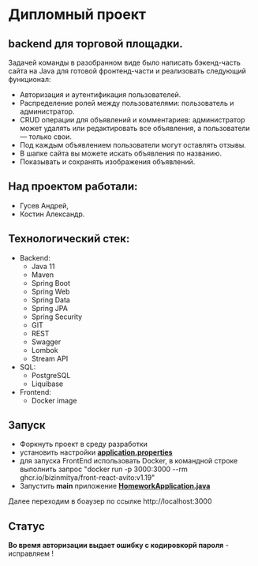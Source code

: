 # Дипломный проект
## backend для торговой площадки.

Задачей команды в разобранном виде было написать бэкенд-часть сайта на Java для готовой фронтенд-части и реализовать следующий функционал:

- Авторизация и аутентификация пользователей.
- Распределение ролей между пользователями: пользователь и администратор.
- CRUD операции для объявлений и комментариев: администратор может удалять или редактировать все объявления, а пользователи — только свои.
- Под каждым объявлением пользователи могут оставлять отзывы.
- В шапке сайта вы можете искать объявления по названию.
- Показывать и сохранять изображения объявлений.


## Над проектом работали:
- Гусев Андрей,
- Костин Александр.

## Технологический стек:

* Backend:
    - Java 11
    - Maven
    - Spring Boot
    - Spring Web
    - Spring Data
    - Spring JPA
    - Spring Security
    - GIT
    - REST
    - Swagger
    - Lombok
    - Stream API
* SQL:
    - PostgreSQL
    - Liquibase
* Frontend:
    - Docker image

## Запуск
- Форкнуть проект в среду разработки
- установить настройки **[application.properties](src/main/resources/application.properties)**
- для запуска FrontEnd использовать Docker, в командной строке выполнить запрос  "docker run -p 3000:3000 --rm ghcr.io/bizinmitya/front-react-avito:v1.19"
- Запустить **main** приложение **[HomeworkApplication.java](src/main/java/ru/skypro/homework/HomeworkApplication.java)**

Далее переходим в боаузер по ссылке http://localhost:3000

## Статус
**Во время авторизации выдает ошибку с кодировкорй пароля** - исправляем !